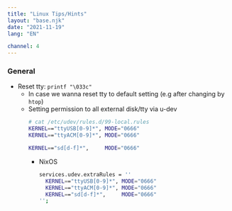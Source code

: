 ```yaml
---
title: "Linux Tips/Hints"
layout: "base.njk"
date: "2021-11-19"
lang: "EN"

channel: 4
---
```


### General

* Reset tty: `printf "\033c"`
  * In case we wanna reset tty to default setting (e.g after changing by `htop`)  
  * Setting permission to all external disk/tty via u-dev
    ```bash
    # cat /etc/udev/rules.d/99-local.rules
    KERNEL=="ttyUSB[0-9]*", MODE="0666"
    KERNEL=="ttyACM[0-9]*", MODE="0666"

    KERNEL=="sd[d-f]*",     MODE="0666"
    ```
    * NixOS
        ```bash
        services.udev.extraRules = ''
          KERNEL=="ttyUSB[0-9]*", MODE="0666"
          KERNEL=="ttyACM[0-9]*", MODE="0666"
          KERNEL=="sd[d-f]*",     MODE="0666"
        '';
        ```